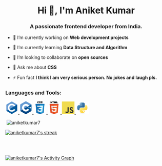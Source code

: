 <h1 align="center">Hi 👋, I'm Aniket Kumar</h1>
<h3 align="center">A passionate frontend developer from India.</h3>

- 🔭 I’m currently working on **Web development projects**

- 🌱 I’m currently learning **Data Structure and Algorithm**

- 👯 I’m looking to collaborate on **open sources**

- 💬 Ask me about **CSS**

- ⚡ Fun fact **I think I am very serious person. No jokes and laugh pls.**



<h3 align="left">Languages and Tools:</h3>
<p align="left"> <a href="https://www.cprogramming.com/" target="_blank" rel="noreferrer"> <img src="https://raw.githubusercontent.com/devicons/devicon/master/icons/c/c-original.svg" alt="c" width="40" height="40"/> </a> <a href="https://www.w3schools.com/cpp/" target="_blank" rel="noreferrer"> <img src="https://raw.githubusercontent.com/devicons/devicon/master/icons/cplusplus/cplusplus-original.svg" alt="cplusplus" width="40" height="40"/> </a> <a href="https://www.w3schools.com/css/" target="_blank" rel="noreferrer"> <img src="https://raw.githubusercontent.com/devicons/devicon/master/icons/css3/css3-original-wordmark.svg" alt="css3" width="40" height="40"/> </a> <a href="https://www.w3.org/html/" target="_blank" rel="noreferrer"> <img src="https://raw.githubusercontent.com/devicons/devicon/master/icons/html5/html5-original-wordmark.svg" alt="html5" width="40" height="40"/> </a> <a href="https://developer.mozilla.org/en-US/docs/Web/JavaScript" target="_blank" rel="noreferrer"> <img src="https://raw.githubusercontent.com/devicons/devicon/master/icons/javascript/javascript-original.svg" alt="javascript" width="40" height="40"/> </a> <a href="https://www.python.org" target="_blank" rel="noreferrer"> <img src="https://raw.githubusercontent.com/devicons/devicon/master/icons/python/python-original.svg" alt="python" width="40" height="40"/> </a> </p>

<p>&nbsp;<img align="center" src="https://github-readme-stats.vercel.app/api?username=aniketkumar7&show_icons=true&locale=en" alt="aniketkumar7" /></p>

<!--Streak-->
<p >
  <a href="https://github.com/anjaliisingh1/github-readme-streak-stats">
    <img title="Streak Stats 🔥" alt="aniketkumar7's streak" src="https://github-readme-streak-stats.herokuapp.com/?user=aniketkumar7&theme=black-ice&hide_border=true&stroke=0000&background=060A0CD0"/>
  </a>
</p>
<br/>
<br/>

<a href="https://github.com/aniketkumar7/github-readme-activity-graph"><img alt="aniketkumar7's Activity Graph" src="https://activity-graph.herokuapp.com/graph?username=aniketkumar7&bg_color=0D1117&color=5BCDEC&line=5BCDEC&point=FFFFFF&hide_border=true" /></a>

<br/>
